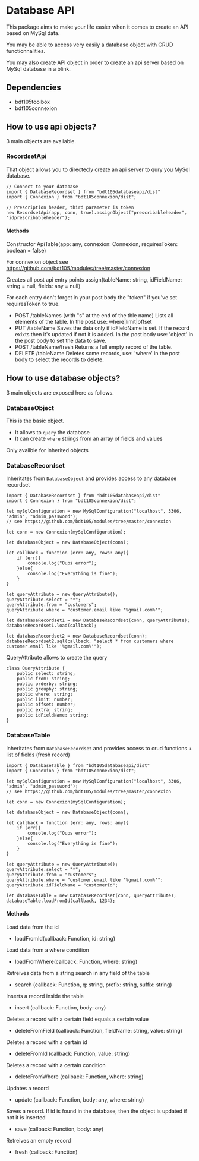 # Database API #
This package aims to make your life easier when it comes to create an API based on MySql data.

You may be able to access very easily a database object with CRUD functionnalities.

You may also create API object in order to create an api server based on MySql database in a blink.

## Dependencies ##

- bdt105toolbox
- bdt105connexion

## How to use api objects? ##
3 main objects are available.

### RecordsetApi ###
That object allows you to directecly create an api server to qury you MySql database.

~~~
// Connect to your database
import { DatabaseRecordset } from "bdt105databaseapi/dist"
import { Connexion } from "bdt105connexion/dist";

// Prescription header, third parameter is token
new RecordsetApi(app, conn, true).assignObject("prescribableheader", "idprescribableheader");

~~~

#### Methods ####
Constructor
ApiTable(app: any, connexion: Connexion, requiresToken: boolean = false)

For connexion object see https://github.com/bdt105/modules/tree/master/connexion

Creates all post api entry points
assign(tableName: string, idFieldName: string = null, fields: any = null)

For each entry don't forget in your post body the "token" if you've set requiresToken to true.

- POST /tableNames (with "s" at the end of the tble name)
Lists all elements of the table.
In the post use: where|limit|offset
- PUT /tableName
Saves the data only if idFieldName is set. If the record exixts then it's updated if not it is added.
In the post body use: 'object' in the post body to set the data to save. 
- POST /tableName/fresh
Returns a full empty record of the table.
- DELETE /tableName
Deletes some records, use: 'where' in the post body to select the records to delete. 

## How to use database objects? ##
3 main objects are exposed here as follows.

### DatabaseObject ###
This is the basic object.
- It allows to ```query``` the database 
- It can create ```where``` strings from an array of fields and values

Only availble for inherited objects

### DatabaseRecordset ###
Inheritates from ```DatabaseObject``` and provides access to any database recordset

~~~
import { DatabaseRecordset } from "bdt105databaseapi/dist"
import { Connexion } from "bdt105connexion/dist";

let mySqlConfiguration = new MySqlConfiguration("localhost", 3306, "admin", "admin_password"); 
// see https://github.com/bdt105/modules/tree/master/connexion

let conn = new Connexion(mySqlConfiguration);

let databaseObject = new DatabaseObject(conn);

let callback = function (err: any, rows: any){
    if (err){
        console.log("Oups error");
    }else{
        console.log("Everything is fine");
    }
}

let queryAttribute = new QueryAttribute();
queryAttribute.select = "*";
queryAttribute.from = "customers";
queryAttribute.where = "customer.email like '%gmail.com%'";

let databaseRecordset1 = new DatabaseRecordset(conn, queryAttribute);
databaseRecordset1.load(callback);

let databaseRecordset2 = new DatabaseRecordset(conn);
databaseRecordset2.sql(callback, "select * from customers where customer.email like '%gmail.com%'");
~~~

QueryAttribute allows to create the query
~~~
class QueryAttribute {
    public select: string;
    public from: string;
    public orderby: string;
    public groupby: string;
    public where: string;
    public limit: number;
    public offset: number;
    public extra: string;
    public idFieldName: string;
}
~~~

### DatabaseTable ###
Inheritates from ```DatabaseRecordset``` and provides access to crud functions + list of fields (fresh record)
~~~
import { DatabaseTable } from "bdt105databaseapi/dist"
import { Connexion } from "bdt105connexion/dist";

let mySqlConfiguration = new MySqlConfiguration("localhost", 3306, "admin", "admin_password"); 
// see https://github.com/bdt105/modules/tree/master/connexion

let conn = new Connexion(mySqlConfiguration);

let databaseObject = new DatabaseObject(conn);

let callback = function (err: any, rows: any){
    if (err){
        console.log("Oups error");
    }else{
        console.log("Everything is fine");
    }
}

let queryAttribute = new QueryAttribute();
queryAttribute.select = "*";
queryAttribute.from = "customers";
queryAttribute.where = "customer.email like '%gmail.com%'";
queryAttribute.idFieldName = "customerId";

let databaseTable = new DatabaseRecordset(conn, queryAttribute);
databaseTable.loadFromId(callback, 1234);
~~~

#### Methods ####
Load data from the id
- loadFromId(callback: Function, id: string)

Load data from a where condition
- loadFromWhere(callback: Function, where: string)

Retreives data from a string search in any field of the table
- search (callback: Function, q: string, prefix: string, suffix: string)

Inserts a record inside the table
- insert (callback: Function, body: any)

Deletes a record with a certain field equals a certain value
- deleteFromField (callback: Function, fieldName: string, value: string)

Deletes a record with a certain id
- deleteFromId (callback: Function, value: string)

Deletes a record with a certain condition
- deleteFromWhere (callback: Function, where: string)

Updates a record
- update (callback: Function, body: any, where: string)

Saves a record. If id is found in the database, then the object is updated if not it is inserted
- save (callback: Function, body: any)

Retreives an empty record
- fresh (callback: Function)